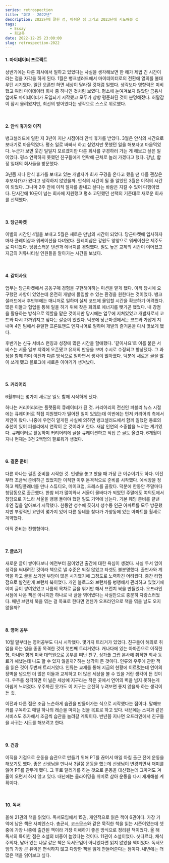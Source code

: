 ```yaml
---
series: retrospection
title: "회고 - 2022년"
description: 2022년에 잘한 점, 아쉬운 점 그리고 2023년에 시도해볼 것
tags:
  - Essay
  - 회고록
date: 2022-12-25 23:00:00
slug: retrospection-2022
---
```


#### 1. 마이데이터 프로젝트

상반기에는 다른 회사에서 일하고 있었다는 사실을 생각해보면 한 해가 제법 긴 시간이라는 점을 자각을 하게 된다. 1월은 뱅크샐러드에서 마이데이터로의 전환에 열의를 불태우던 시기였다. 일단 오픈만 하면 세상이 달라질 것처럼 일했다. 생각보다 영향력은 미비했고 여러 마이데이터 회사 중 하나인 것처럼 보였다. 평소에 눈여겨보지 않았단 금융사 앱에도 마이데이터가 도입되기 시작했고 모두가 상향 평준화된 것이 분명해졌다. 허탈감이 잠시 몰려왔지만, 최선의 방어였다는 생각으로 스스로 위로했다.

<br/>

#### 2. 안식 휴가와 이직

뱅크샐러드에 일한 지 3년이 지난 시점이라 안식 휴가를 받았다. 3월은 안식의 시간으로 보내기로 마음먹었다. 평소 일로 바빠서 하고 싶었지만 못했던 일을 해보자고 마음먹었다. 누군가 보면 웃긴 일일지 모르겠지만 다른 회사를 구경하러 가는 게 해보고 싶은 일이었다. 평소 연락하지 못했던 친구들에게 연락해 근처로 놀러 가겠다고 했다. 강남, 합정 일대의 회사들을 방문했다.

3년쯤 지나 안식 휴가를 보내고 있는 개발자가 회사 구경을 온다고 했을 땐 다들 괜찮은 후보자(?)가 왔다고 생각하지 않았을까. 안식의 시간이 될 줄 알았던 3월은 이직의 시간이 되었다. 그나마 2주 안에 이직 절차를 끝내고 싶다는 바람은 지킬 수 있어 다행이었다. 단시간에 10곳이 넘는 회사에 지원했고 평소 고민했던 선택의 기준대로 새로운 회사를 선택했다.

<br/>

#### 3. 당근마켓

이별의 시간인 4월을 보내고 5월은 새로운 만남의 시간이 되었다. 당근마켓에 입사하자마자 플레이샵과 워케이션을 다녀왔다. 플레이샵은 강원도 양양으로 워케이션은 제주도로 다녀왔다. 당황스러운 텐션과 에너지를 경험했다. 밀도 높은 교제의 시간이 이어졌고 지금의 커뮤니티실 인원들을 알아가는 시간을 보냈다.


<br/>

#### 4. 같이사요

업무는 당근마켓에서 공동구매 경험을 구현해야하는 미션을 맡게 됐다. 이직 당시에 요구했던 사항이 있었는데 온전히 개발에 몰입할 수 있는 환경을 원한다는 것이었다. 뱅크샐러드에서 후반부에는 매니저로 일하며 실제 코드에 몰입할 시간을 확보하기 어려웠다. 많은 이들과 협업을 통해 일을 하기 위해 잦은 회의로 에너지를 뺏기곤 했었다. 내 강점을 활용하는 방식으로 역할을 맡은 것이지만 당시에는 업무에 지쳐있었고 개발자로서 코드와 다시 가까워지고 싶다는 갈증이 있었다. 덕분에 당근마켓에서는 코드와 가깝게 지내며 4인 팀에서 유일한 프론트엔드 엔지니어로 일하며 개발의 즐거움을 다시 맛보게 됐다.

후반기는 신규 서비스 런칭과 성장에 많은 시간을 할애했다. '같이사요'로 이름 붙은 서비스는 서울 일부 지역에 오픈됐고 유저의 반응을 보며 수시로 수정되고 향상됐다. 그 과정을 함께 하며 이전과 다른 방식으로 일하면서 생각이 많아졌다. 덕분에 새로운 글을 많이 쓰게 됐고 블로그에 새로운 이야기가 생겨났다.


<br/>

#### 5. 커리어리

6월부터는 몇가지 새로운 일도 함께 시작하게 됐다.

하나는 커리어리라는 플랫폼의 큐레이터가 된 것. 커리어리의 전신인 퍼블리 뉴스 시절에는 큐레이터로 직접 지원했다가 떨어진 일이 있었는데 이번에는 먼저 커리어리 측에서 제안이 왔다. 나중에 우연히 알게된 사실에 의하면 뱅크샐러드에서 함께 일했던 동료의 추천이 있어 퍼블리에서 연락이 온 것이라고 한다. 새삼 인연의 소중함을 느끼는 계기였다. 큐레이터로 활동하며 커리어리에 글을 큐레이션하고 직접 쓴 글도 올렸다. 6개월이 지나 현재는 3천 2백명의 팔로워가 생겼다.

<br/>

#### 6. 결혼 준비

다른 하나는 결혼 준비를 시작한 것. 인생을 놓고 봤을 때 가장 큰 이슈이기도 하다. 이전부터 조금씩 준비하곤 있었지만 이직한 이후 본격적으로 준비를 시작했다. 예식장을 정하고 웨딩플래너를 만나 스튜디오, 메이크업, 드레스를 골랐다. 덕분에 한동안 주말마다 청담동으로 출근했다. 한참 비가 많이와서 서울이 물바다가 되었던 주말에도 여의도에서 청담으로 가느라 서울을 뱅뱅 돌아야 했던 일도 기억에 남는다. 기본 웨딩 준비를 끝낸 후엔 집을 알아보기 시작했다. 한동안 성수에 꽂혀서 성수동 인근 아파트를 모두 방문했지만 부정적인 요인이 몇가지 있어 다른 동네를 찾다가 가양동에 있는 아파트를 월세로 계약했다.

아직 준비는 진행형이다.

<br/>

#### 7. 글쓰기

새로운 글이 쌓이다보니 예전부터 꿈이었던 출간에 대한 욕심이 생겼다. 사실 두서 없이 생각을 써내려간 것이라 책으로 낼 수준은 되질 않았고 타겟도 불분명했다. 출판사와 계약을 하고 글을 쓰기엔 부담이 많은 시기였기에 그정도로 노력하긴 어려웠다. 중간 타협점으로 발견한게 브런치 북이었다. 개인 블로그와 브런치를 병행해서 관리하고 있었기에 이미 글이 쌓여있었고 나름의 목차로 글을 엮기만 해서 브런치 북을 만들었다. 오프라인 서점에 나온 책은 아니지만 하나로 내 글을 엮어냈다는 사실만으로 충분히 자랑스러웠다. 매년 브런치 북을 엮는 걸 목표로 한다면 언젠가 오프라인으로 책을 엮을 날도 오지 않을까?

<br/>

#### 8. 영어 공부

10월 말부터는 영어공부도 다시 시작했다. 몇가지 트리거가 있었다. 친구들이 해외로 취업을 하는 일을 종종 목격한 것이 첫번째 트리거였다. 캐나다에 있는 아마존으로 이직한 형, 아내와 함께 미국 대학원으로 공부를 떠난 친구, 싱가폴 그랩 본사에 취직한 회사 동료가 해냈는데 나도 할 수 있지 않을까? 하는 생각이 든 것이다. 인류와 우주에 관한 책을 읽은 것이 두번째 트리거였다. 인류는 교제를 통해 지금의 현황에 이르렀는데 언어의 장벽을 넘으면 더 많은 이들과 교제하고 더 많은 세상을 볼 수 있을 거란 생각이 든 것이다. 우주를 생각하면 이 넒은 세상에 지구라는 작은 곳에서 언어의 벽을 넘지 못하는게 아쉽게 느껴졌다. 우주까진 못가도 이 지구는 온전히 누려보면 좋지 않을까 하는 생각이 든 것.

이전과 다른 점은 조금 느슨하게 습관을 만들어가는 식으로 시작했다는 점이다. 말해보카를 구독하고 매일 하나의 레슨을 마치는 것을 목표로 하고 있다. 내년에는 스픽과 같은 서비스도 추가해서 조금씩 습관을 늘려갈 계획이다. 반년쯤 지나면 오프라인에서 친구들을 사귀는 시도를 해보려고 한다.

<br/>

#### 9. 건강

이직을 기점으로 운동을 습관으로 만들기 위해 PT를 끊어서 매일 아침 출근 전에 운동을 해보기도 했다. 좋은 선생님을 만나서 3달쯤 운동을 했는데 선생님이 변경되면서 재미를 잃어 PT를 관두게 됐다. 그 후로 달리기를 하는 것으로 운동을 대신했는데 그마저도 겨울이 오면서 하지 않고 있다. 내년에는 클라이밍을 취미로 삼아 운동을 다시 재개해볼 계획이다.

<br/>

#### 10. 독서

올해 21권의 책을 읽었다. 독서모임에서 15권, 개인적으로 읽은 책이 6권이다. 가장 기억에 남은 책은 사피엔스다. 총균쇠, 코스모스와 같은 묵직한 책을 읽는 시즌이었는데 셋 중에 가장 나중에 출간된 책이라 가장 이해하기 좋은 방식으로 정리된 책이었다. 올 해 독서의 특이한 점은 소설의 비중이 높았다는 것이다. 11권이 소설이었다. 싯다르타, 채식주의자, 남아 있는 나날 같은 책은 독서모임이 아니었다면 읽지 않았을 책이었다. 독서모임의 가장 큰 유익은 편식하지 않고 다양한 책을 읽게 만들어준다는 점이다. 내년에는 더 많은 책을 읽어보고 싶다.
